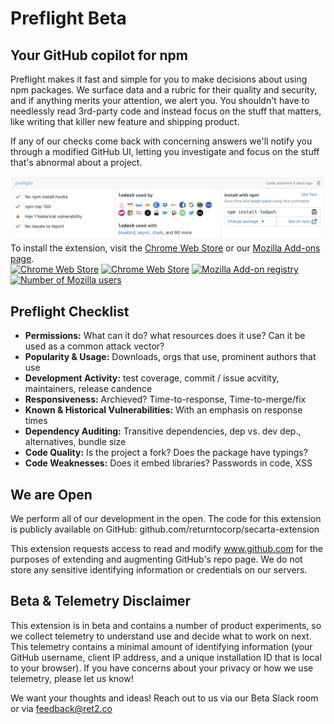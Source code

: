 
# Preflight Beta

## Your GitHub copilot for npm   
Preflight makes it fast and simple for you to make decisions about using npm packages. We surface data and a rubric for their quality and security, and if anything merits your attention, we alert you. You shouldn't have to needlessly read 3rd-party code and instead focus on the stuff that matters, like writing that killer new feature and shipping product.

If any of our checks come back with concerning answers we'll notify you through a modified GitHub UI, letting you investigate and focus on the stuff that's abnormal about a project.  

![Picture](./crx.png)
 To install the extension, visit the [Chrome Web Store](https://chrome.google.com/webstore/detail/emaioeinhnifhcmlihcbooknbpjdbllb) or our [Mozilla Add-ons page](https://addons.mozilla.org/addon/r2c-beta/).  
 [![Chrome Web Store](https://img.shields.io/chrome-web-store/v/emaioeinhnifhcmlihcbooknbpjdbllb.svg)](https://chrome.google.com/webstore/detail/r2c-beta/emaioeinhnifhcmlihcbooknbpjdbllb) [![Chrome Web Store](https://img.shields.io/chrome-web-store/d/emaioeinhnifhcmlihcbooknbpjdbllb.svg)](https://chrome.google.com/webstore/detail/r2c-beta/emaioeinhnifhcmlihcbooknbpjdbllb) [![Mozilla Add-on registry](https://img.shields.io/amo/v/r2c-beta.svg)](https://addons.mozilla.org/addon/r2c-beta/) [![Number of Mozilla users](https://img.shields.io/amo/users/r2c-beta.svg)](https://addons.mozilla.org/addon/r2c-beta/)



## Preflight Checklist
* **Permissions:** What can it do? what resources does it use? Can it be used as a common attack vector?
* **Popularity & Usage:** Downloads, orgs that use, prominent authors that use
* **Development Activity:** test coverage, commit / issue acvitity, maintainers, release candence
* **Responsiveness:** Archieved? Time-to-response, Time-to-merge/fix
* **Known & Historical Vulnerabilities:** With an emphasis on response times
* **Dependency Auditing:** Transitive dependencies, dep vs. dev dep., alternatives, bundle size 
* **Code Quality:** Is the project a fork? Does the package have typings?
* **Code Weaknesses:** Does it embed libraries? Passwords in code, XSS

## We are Open 
We perform all of our development in the open. The code for this extension is publicly available on GitHub: github.com/returntocorp/secarta-extension

This extension requests access to read and modify www.github.com for the purposes of extending and augmenting GitHub's repo page. We do not store any sensitive identifying information or credentials on our servers.

## Beta & Telemetry Disclaimer
This extension is in beta and contains a number of product experiments, so we collect telemetry to understand use and decide what to work on next. This telemetry contains a minimal amount of identifying information (your GitHub username, client IP address, and a unique installation ID that is local to your browser). If you have concerns about your privacy or how we use telemetry, please let us know!

We want your thoughts and ideas! Reach out to us via our Beta Slack room or via feedback@ret2.co
